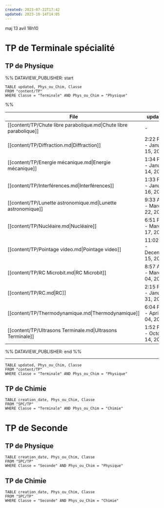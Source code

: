 ```yaml
---
created: 2023-07-22T17:42
updated: 2023-10-14T14:05
---
```

maj 13 avil 18h10
# TP de Terminale spécialité
## TP de Physique

%% DATAVIEW_PUBLISHER: start
```dataview
TABLE updated, Phys_ou_Chim, Classe
FROM "content/TP" 
WHERE Classe = "Terminale" AND Phys_ou_Chim = "Physique"
```
%%

| File                                                               | updated                      | Phys_ou_Chim | Classe    |
| ------------------------------------------------------------------ | ---------------------------- | ------------ | --------- |
| [[content/TP/Chute libre parabolique.md\|Chute libre parabolique]] | \-                           | Physique     | Terminale |
| [[content/TP/Diffraction.md\|Diffraction]]                         | 2:22 PM - January 15, 2025   | Physique     | Terminale |
| [[content/TP/Energie mécanique.md\|Energie mécanique]]             | 1:34 PM - January 14, 2024   | Physique     | Terminale |
| [[content/TP/Interférences.md\|Interférences]]                     | 1:33 PM - January 16, 2025   | Physique     | Terminale |
| [[content/TP/Lunette astronomique.md\|Lunette astronomique]]       | 9:33 AM - March 22, 2024     | Physique     | Terminale |
| [[content/TP/Nucléaire.md\|Nucléaire]]                             | 6:51 PM - March 17, 2024     | Physique     | Terminale |
| [[content/TP/Pointage video.md\|Pointage video]]                   | 11:02 AM - December 15, 2024 | Physique     | Terminale |
| [[content/TP/RC Microbit.md\|RC Microbit]]                         | 8:57 AM - March 04, 2025     | Physique     | Terminale |
| [[content/TP/RC.md\|RC]]                                           | 2:15 PM - January 31, 2025   | Physique     | Terminale |
| [[content/TP/Thermodynamique.md\|Thermodynamique]]                 | 6:04 PM - April 04, 2024     | Physique     | Terminale |
| [[content/TP/Ultrasons Terminale.md\|Ultrasons Terminale]]         | 1:52 PM - October 14, 2023   | Physique     | Terminale |

%% DATAVIEW_PUBLISHER: end %%

-- -- 
```dataview
TABLE updated, Phys_ou_Chim, Classe
FROM "content/TP" 
WHERE Classe = "Terminale" AND Phys_ou_Chim = "Physique"

```

## TP de Chimie

```dataview
TABLE creation_date, Phys_ou_Chim, Classe
FROM "SPC/TP" 
WHERE Classe = "Terminale" AND Phys_ou_Chim = "Chimie"

```

# TP de Seconde
## TP de Physique

```dataview
TABLE creation_date, Phys_ou_Chim, Classe
FROM "SPC/TP" 
WHERE Classe = "Seconde" AND Phys_ou_Chim = "Physique"

```

## TP de Chimie

```dataview
TABLE creation_date, Phys_ou_Chim, Classe
FROM "SPC/TP" 
WHERE Classe = "Seconde" AND Phys_ou_Chim = "Chimie"

```
